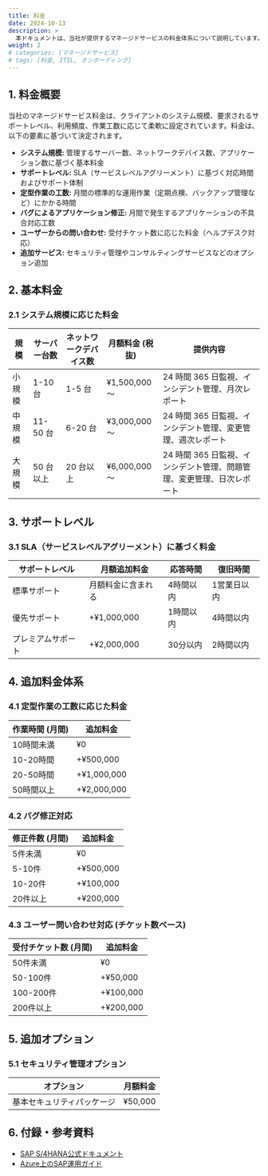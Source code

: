 ```yaml
---
title: 料金
date: 2024-10-13
description: >
  本ドキュメントは、当社が提供するマネージドサービスの料金体系について説明しています。各サービスの価格詳細と、それに含まれるサポート内容を記載しています。
weight: 2
# categories: [マネージドサービス]
# tags: [料金, ITIL, オンボーディング]
---
```


## 1. 料金概要

当社のマネージドサービス料金は、クライアントのシステム規模、要求されるサポートレベル、利用頻度、作業工数に応じて柔軟に設定されています。料金は、以下の要素に基づいて決定されます。

- **システム規模:** 管理するサーバー数、ネットワークデバイス数、アプリケーション数に基づく基本料金
- **サポートレベル:** SLA（サービスレベルアグリーメント）に基づく対応時間およびサポート体制
- **定型作業の工数:** 月間の標準的な運用作業（定期点検、バックアップ管理など）にかかる時間
- **バグによるアプリケーション修正:** 月間で発生するアプリケーションの不具合対応工数
- **ユーザーからの問い合わせ:** 受付チケット数に応じた料金（ヘルプデスク対応）
- **追加サービス:** セキュリティ管理やコンサルティングサービスなどのオプション追加

## 2. 基本料金

### 2.1 システム規模に応じた料金

| 規模 | サーバー台数 | ネットワークデバイス数 | 月額料金 (税抜) | 提供内容 |
|------------|--------------|------------------|--------------|--------------------------------|
| 小規模 | 1-10 台 | 1-5 台 | ¥1,500,000 ～ | 24 時間 365 日監視、インシデント管理、月次レポート |
| 中規模 | 11-50 台 | 6-20 台 | ¥3,000,000 ～ | 24 時間 365 日監視、インシデント管理、変更管理、週次レポート |
| 大規模 | 50 台以上 | 20 台以上 | ¥6,000,000 ～ | 24 時間 365 日監視、インシデント管理、問題管理、変更管理、日次レポート |

## 3. サポートレベル

### 3.1 SLA（サービスレベルアグリーメント）に基づく料金

| サポートレベル | 月額追加料金 | 応答時間 | 復旧時間 |
|----------------|------------|----------|----------|
| 標準サポート | 月額料金に含まれる | 4時間以内 | 1営業日以内 |
| 優先サポート | +¥1,000,000 | 1時間以内 | 4時間以内 |
| プレミアムサポート | +¥2,000,000 | 30分以内 | 2時間以内 |

## 4. 追加料金体系

### 4.1 定型作業の工数に応じた料金

| 作業時間 (月間) | 追加料金 |
|----------------|----------|
| 10時間未満 | ¥0 |
| 10-20時間 | +¥500,000 |
| 20-50時間 | +¥1,000,000 |
| 50時間以上 | +¥2,000,000 |

### 4.2 バグ修正対応

| 修正件数 (月間) | 追加料金 |
|----------------|----------|
| 5件未満 | ¥0 |
| 5-10件 | +¥500,000 |
| 10-20件 | +¥100,000 |
| 20件以上 | +¥200,000 |

### 4.3 ユーザー問い合わせ対応 (チケット数ベース)

| 受付チケット数 (月間) | 追加料金 |
|----------------|----------|
| 50件未満 | ¥0 |
| 50-100件 | +¥50,000 |
| 100-200件 | +¥100,000 |
| 200件以上 | +¥200,000 |

## 5. 追加オプション

### 5.1 セキュリティ管理オプション

| オプション | 月額料金 |
|------------|------------|
| 基本セキュリティパッケージ | ¥50,000 |

## 6. 付録・参考資料

- [SAP S/4HANA公式ドキュメント](https://help.sap.com/viewer/product/SAP_S4HANA)
- [Azure上のSAP運用ガイド](https://learn.microsoft.com/en-us/azure/sap/)
